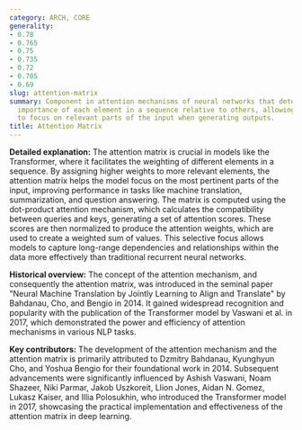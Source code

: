 ```yaml
---
category: ARCH, CORE
generality:
- 0.78
- 0.765
- 0.75
- 0.735
- 0.72
- 0.705
- 0.69
slug: attention-matrix
summary: Component in attention mechanisms of neural networks that determines the
  importance of each element in a sequence relative to others, allowing the model
  to focus on relevant parts of the input when generating outputs.
title: Attention Matrix
---
```


**Detailed explanation:** The attention matrix is crucial in models like the Transformer, where it facilitates the weighting of different elements in a sequence. By assigning higher weights to more relevant elements, the attention matrix helps the model focus on the most pertinent parts of the input, improving performance in tasks like machine translation, summarization, and question answering. The matrix is computed using the dot-product attention mechanism, which calculates the compatibility between queries and keys, generating a set of attention scores. These scores are then normalized to produce the attention weights, which are used to create a weighted sum of values. This selective focus allows models to capture long-range dependencies and relationships within the data more effectively than traditional recurrent neural networks.

**Historical overview:** The concept of the attention mechanism, and consequently the attention matrix, was introduced in the seminal paper "Neural Machine Translation by Jointly Learning to Align and Translate" by Bahdanau, Cho, and Bengio in 2014. It gained widespread recognition and popularity with the publication of the Transformer model by Vaswani et al. in 2017, which demonstrated the power and efficiency of attention mechanisms in various NLP tasks.

**Key contributors:** The development of the attention mechanism and the attention matrix is primarily attributed to Dzmitry Bahdanau, Kyunghyun Cho, and Yoshua Bengio for their foundational work in 2014. Subsequent advancements were significantly influenced by Ashish Vaswani, Noam Shazeer, Niki Parmar, Jakob Uszkoreit, Llion Jones, Aidan N. Gomez, Lukasz Kaiser, and Illia Polosukhin, who introduced the Transformer model in 2017, showcasing the practical implementation and effectiveness of the attention matrix in deep learning.